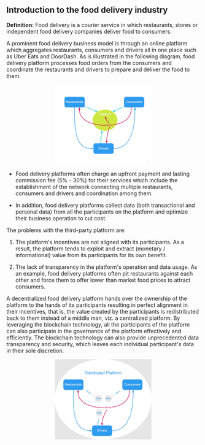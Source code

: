 ## Introduction to the food delivery industry

**Definition:** Food delivery is a courier service in which restaurants, stores or independent food delivery companies deliver food to consumers.

A prominent food delivery business model is through an online platform which aggregates restaurants, consumers and drivers all in one place such as Uber Eats and DoorDash. As is illustrated in the following diagram, food delivery platform processes food orders from the consumers and coordinate the restaurants and drivers to prepare and deliver the food to them.

<p align="center">
<img src ="assets/centralized-food-delivery-platform-diagram.jpg" alt="A typical centralized food delivery business model" width="50%" />
</p>

- Food delivery platforms often charge an upfront payment and lasting commission fee (5% - 30%) for their services which include the establishment of the network connecting multiple restaurants, consumers and drivers and coordination among them.

- In addition, food delivery platforms collect data (both transactional and personal data) from all the participants on the platform and optimize their business operation to cut cost.

The problems with the third-party platform are:

1. The platform's incentives are not aligned with its participants. As a result, the platform tends to exploit and extract (monetary / informational) value from its participants for its own benefit.

2. The lack of transparency in the platform's operation and data usage. As an example, food delivery platforms often pit restaurants against each other and force them to offer lower than market food prices to attract consumers.

A decentralized food delivery platform hands over the ownership of the platform to the hands of its participants resulting in perfect alignment in their incentives, that is, the value created by the participants is redistributed back to them instead of a middle man, viz. a centralized platform. By leveraging the blockchain technology, all the participants of the platform can also participate in the governance of the platform effectively and efficiently. The blockchain technology can also provide unprecedented data transparency and security, which leaves each individual participant's data in their sole discretion.

<p align="center">
<img src ="assets/decentralized-food-delivery-platform-diagram.jpg" alt="A typical centralized food delivery business model" width="50%" />
</p>
